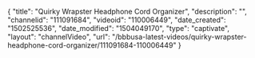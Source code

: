 {
    "title": "Quirky Wrapster Headphone Cord Organizer",
    "description": "",
    "channelid": "111091684",
    "videoid": "110006449",
    "date_created": "1502525536",
    "date_modified": "1504049170",
    "type": "captivate",
    "layout": "channelVideo",
    "url": "\/bbbusa-latest-videos\/quirky-wrapster-headphone-cord-organizer\/111091684-110006449"
}